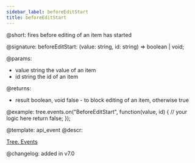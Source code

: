 ```yaml
---
sidebar_label: beforeEditStart
title: beforeEditStart
---          
```


@short: fires before editing of an item has started

@signature: beforeEditStart: (value: string, id: string) => boolean | void;

@params: 
- value     string  the value of an item
- id        string  the id of an item

@returns:
- result	boolean, void		false - to block editing of an item, otherwise true


@example:
tree.events.on("BeforeEditStart", function(value, id) {
    // your logic here
    return false;
});


@template: api_event
@descr:

[Tree. Events](https://snippet.dhtmlx.com/vux1ye9g)

@changelog: added in v7.0

